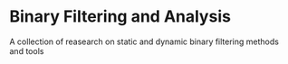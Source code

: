 # Binary Filtering and Analysis
 A collection of reasearch on static and dynamic binary filtering methods and tools
